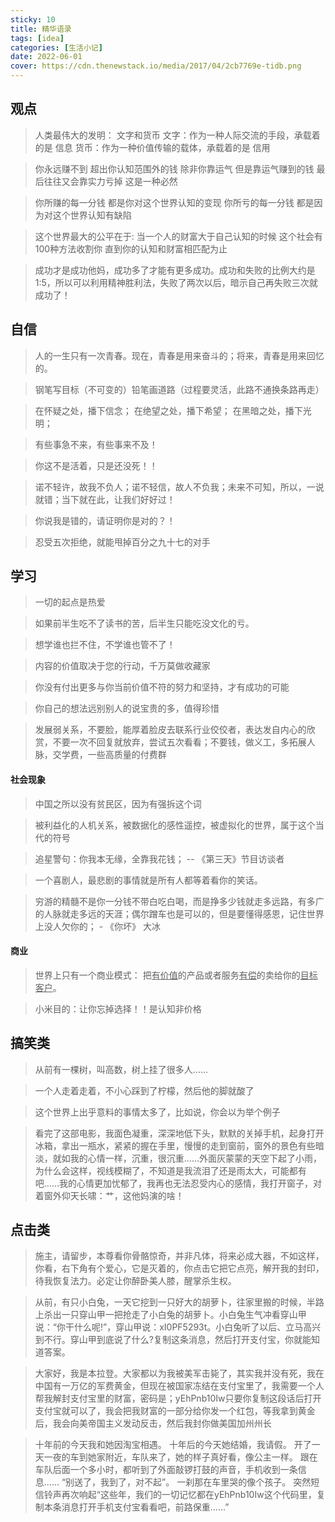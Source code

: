 ```yaml
---
sticky: 10
title: 精华语录
tags: [idea]
categories: [生活小记]
date: 2022-06-01
cover: https://cdn.thenewstack.io/media/2017/04/2cb7769e-tidb.png
---
```


## 观点

> 人类最伟大的发明： 文字和货币
> 文字：作为一种人际交流的手段，承载着的是 信息
> 货币：作为一种价值传输的载体，承载着的是 信用

> 你永远赚不到
> 超出你认知范围外的钱
> 除非你靠运气
> 但是靠运气赚到的钱
> 最后往往又会靠实力亏掉
> 这是一种必然

> 你所赚的每一分钱
> 都是你对这个世界认知的变现
> 你所亏的每一分钱
> 都是因为对这个世界认知有缺陷

> 这个世界最大的公平在于:
> 当一个人的财富大于自己认知的时候
> 这个社会有100种方法收割你
> 直到你的认知和财富相匹配为止

> 成功才是成功他妈，成功多了才能有更多成功。成功和失败的比例大约是1:5，所以可以利用精神胜利法，失败了两次以后，暗示自己再失败三次就成功了！

## 自信

> 人的一生只有一次青春。现在，青春是用来奋斗的；将来，青春是用来回忆的。

> 钢笔写目标（不可变的）铅笔画道路（过程要灵活，此路不通换条路再走）

> 在怀疑之处，播下信念；
> 在绝望之处，播下希望；
> 在黑暗之处，播下光明；

> 有些事急不来，有些事来不及！

> 你这不是活着，只是还没死！！

> 诺不轻许，故我不负人；诺不轻信，故人不负我；未来不可知，所以，一说就错；当下就在此，让我们好好过！

> 你说我是错的，请证明你是对的？！

> 忍受五次拒绝，就能甩掉百分之九十七的对手

## 学习

> 一切的起点是热爱

> 如果前半生吃不了读书的苦，后半生只能吃没文化的亏。

> 想学谁也拦不住，不学谁也管不了！

> 内容的价值取决于您的行动，千万莫做收藏家

> 你没有付出更多与你当前价值不符的努力和坚持，才有成功的可能

> 你自己的想法远别别人的说宝贵的多，值得珍惜

> 发展弱关系，不要脸，能厚着脸皮去联系行业佼佼者，表达发自内心的欣赏，不要一次不回复就放弃，尝试五次看看；不要钱，做义工，多拓展人脉，交学费，一些高质量的付费群

#### 社会现象

> 中国之所以没有贫民区，因为有强拆这个词

> 被利益化的人机关系，被数据化的感性遥控，被虚拟化的世界，属于这个当代的符号

> 追星警句：你我本无缘，全靠我花钱； -- 《第三天》节目访谈者

> 一个喜剧人，最悲剧的事情就是所有人都等着看你的笑话。

> 穷游的精髓不是你一分钱不带白吃白喝，而是挣多少钱就走多远路，有多广的人脉就走多远的天涯；偶尔蹭车也是可以的，但是要懂得感恩，记住世界上没人欠你的； - 《你坏》 大冰

#### 商业

> 世界上只有一个商业模式： 把<u>有价值</u>的产品或者服务<u>有偿</u>的卖给你的<u>目标客户</u>。

> 小米目的：让你忘掉选择！！是认知非价格

## 搞笑类

> 从前有一棵树，叫高数，树上挂了很多人……

> 一个人走着走着，不小心踩到了柠檬，然后他的脚就酸了

> 这个世界上出乎意料的事情太多了，比如说，你会以为举个例子

> 看完了这部电影，我面色凝重，深深地低下头，默默的关掉手机，起身打开冰箱，拿出一瓶水，紧紧的握在手里，慢慢的走到窗前，窗外的景色有些暗淡，就如我的心情一样，沉重，很沉重……外面灰蒙蒙的天空下起了小雨，为什么会这样，视线模糊了，不知道是我流泪了还是雨太大，可能都有吧……我的心情更加忧郁了，我再也无法忍受内心的感情，我打开窗子，对着窗外仰天长啸：艹，这他妈演的啥！

## 点击类

> 施主，请留步，本尊看你骨骼惊奇，并非凡体，将来必成大器，不如这样，你看，右下角有个爱心，它是灭着的，你点击它把它点亮，解开我的封印，待我恢复法力。必定让你醉卧美人膝，醒掌杀生权。

> 从前，有只小白兔，一天它挖到一只好大的胡萝卜，往家里搬的时候，半路上杀出一只穿山甲一把抢走了小白兔的胡萝卜。小白兔生气冲看穿山甲说：“你干什么呢!”，穿山甲说：xI0PF5293t。小白兔听了以后、立马高兴到不行。穿山甲到底说了什么?复制这条消息，然后打开支付宝，你就能知道答案。

> 大家好，我是本拉登。大家都以为我被美军击毙了，其实我并没有死，我在中国有一万亿的军费黄金，但现在被国家冻结在支付宝里了，我需要一个人帮我解封支付宝里的财富，密码是；yEhPnb10Iw只要你复制这段话后打开支付宝就可以了，我会把我财富的一部分给你发一个红包，等我拿到黄金后，我会向美帝国主义发动反击，然后我封你做美国加州州长

> 十年前的今天我和她因淘宝相遇。
> 十年后的今天她结婚，我请假。
> 开了一天一夜的车到她家附近，车队来了，她的样子真好看，像公主一样。
> 跟在车队后面一个多小时，都听到了外面敲锣打鼓的声音，手机收到一条信息......
> “别送了，我到了，对不起”。
> 一刹那在车里哭的像个孩子。
> 突然短信铃声再次响起“这些年，我们的一切记忆都在yEhPnb10Iw这个代码里，复制本条消息打开手机支付宝看看吧，前路保重......”

